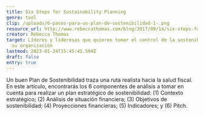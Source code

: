 ```yaml
---
title: Six Steps for Sustainability Planning
genre: tool
clip: /uploads/6-pasos-para-un-plan-de-sostenibilidad-1-.png
resource_url: http://www.rebeccathomas.com/blog/2017/09/14/six-steps-for-sustainability.html
creator: Rebecca Thomas
target: Líderes y lideresas que quieren tomar el control de la sostenibilidad de
  su organización
lastmod: 2023-01-24T15:45:41.594Z
draft: false
entry: true
---
```

Un buen Plan de Sostenibilidad traza una ruta realista hacia la salud fiscal. En este artículo, encontrarás los 6 componentes de análisis a tomar en cuenta para realizar un plan estratégico de sostenibilidad: (1) Contexto estratégico; (2) Análisis de situación financiera; (3) Objetivos de sostenibilidad; (4) Proyecciones financieras; (5) Indicadores; y (6) Pitch.